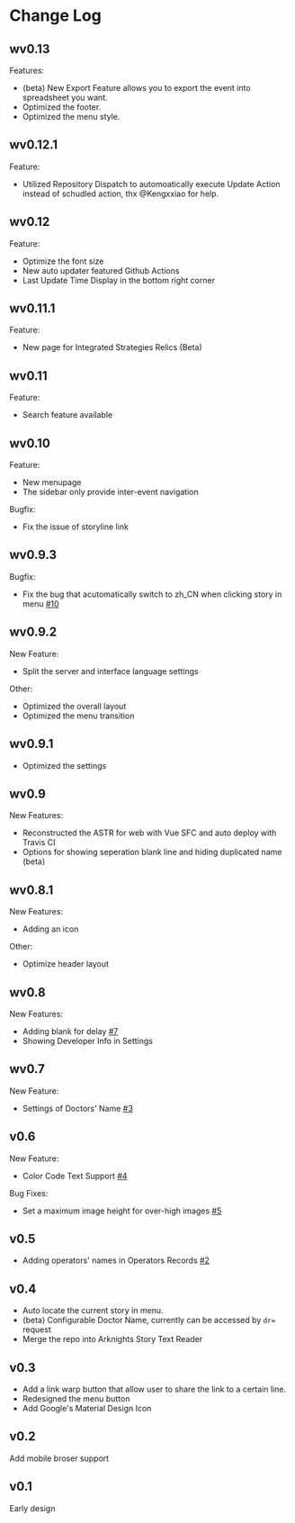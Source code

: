 # Change Log

## wv0.13

Features:
- (beta) New Export Feature allows you to export the event into spreadsheet you want.
- Optimized the footer.
- Optimized the menu style.
## wv0.12.1

Feature:
- Utilized Repository Dispatch to automoatically execute Update Action instead of schudled action, thx @Kengxxiao for help.
## wv0.12

Feature:
- Optimize the font size
- New auto updater featured Github Actions
- Last Update Time Display in the bottom right corner

## wv0.11.1

Feature:
- New page for Integrated Strategies Relics (Beta)

## wv0.11

Feature:
- Search feature available

## wv0.10

Feature:
- New menupage
- The sidebar only provide inter-event navigation

Bugfix:
- Fix the issue of storyline link

## wv0.9.3

Bugfix:

- Fix the bug that acutomatically switch to zh_CN when clicking story in menu [#10](https://github.com/050644zf/ArknightsStoryTextReader/issues/10)

## wv0.9.2

New Feature:

- Split the server and interface language settings

Other:

- Optimized the overall layout
- Optimized the menu transition

## wv0.9.1

- Optimized the settings

## wv0.9

New Features:

- Reconstructed the ASTR for web with Vue SFC and auto deploy with Travis CI
- Options for showing seperation blank line and hiding duplicated name (beta)

## wv0.8.1

New Features:

- Adding an icon

Other:

- Optimize header layout

## wv0.8

New Features:

- Adding blank for delay [#7](https://github.com/050644zf/ArknightsStoryTextReader/issues/7)
- Showing Developer Info in Settings

## wv0.7

New Feature:

- Settings of Doctors' Name [#3](https://github.com/050644zf/ArknightsStoryTextReader/issues/3)

## v0.6

New Feature:

- Color Code Text Support [#4](https://github.com/050644zf/ArknightsStoryTextReader/issues/4)

Bug Fixes:

- Set a maximum image height for over-high images [#5](https://github.com/050644zf/ArknightsStoryTextReader/issues/5)

## v0.5

- Adding operators' names in Operators Records [#2](https://github.com/050644zf/ArknightsStoryTextReader/issues/2)

## v0.4

- Auto locate the current story in menu.
- (beta) Configurable Doctor Name, currently can be accessed by `dr=` request
- Merge the repo into Arknights Story Text Reader

## v0.3

- Add a link warp button that allow user to share the link to a certain line.
- Redesigned the menu button
- Add Google's Material Design Icon

## v0.2

Add mobile broser support

## v0.1

Early design
